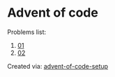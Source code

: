 # Advent of code
Problems list:
1. [01](https://github.com/<USERNAME>/<REPOSITORY_NAME>/blob/main/src/01.py)
2. [02](https://github.com/<USERNAME>/<REPOSITORY_NAME>/blob/main/src/02.py)

Created via: [advent-of-code-setup](https://github.com/tomfran/advent-of-code-setup)